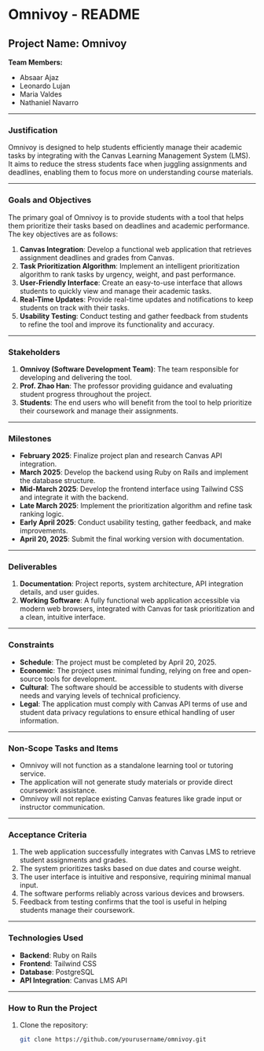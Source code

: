 # Omnivoy - README

## **Project Name: Omnivoy**


**Team Members:**
- Absaar Ajaz
- Leonardo Lujan
- Maria Valdes
- Nathaniel Navarro



---

### **Justification**

Omnivoy is designed to help students efficiently manage their academic tasks by integrating with the Canvas Learning Management System (LMS). It aims to reduce the stress students face when juggling assignments and deadlines, enabling them to focus more on understanding course materials.

---

### **Goals and Objectives**

The primary goal of Omnivoy is to provide students with a tool that helps them prioritize their tasks based on deadlines and academic performance. The key objectives are as follows:

1. **Canvas Integration**: Develop a functional web application that retrieves assignment deadlines and grades from Canvas.
2. **Task Prioritization Algorithm**: Implement an intelligent prioritization algorithm to rank tasks by urgency, weight, and past performance.
3. **User-Friendly Interface**: Create an easy-to-use interface that allows students to quickly view and manage their academic tasks.
4. **Real-Time Updates**: Provide real-time updates and notifications to keep students on track with their tasks.
5. **Usability Testing**: Conduct testing and gather feedback from students to refine the tool and improve its functionality and accuracy.

---

### **Stakeholders**

1. **Omnivoy (Software Development Team)**: The team responsible for developing and delivering the tool.
2. **Prof. Zhao Han**: The professor providing guidance and evaluating student progress throughout the project.
3. **Students**: The end users who will benefit from the tool to help prioritize their coursework and manage their assignments.

---

### **Milestones**

- **February 2025**: Finalize project plan and research Canvas API integration.
- **March 2025**: Develop the backend using Ruby on Rails and implement the database structure.
- **Mid-March 2025**: Develop the frontend interface using Tailwind CSS and integrate it with the backend.
- **Late March 2025**: Implement the prioritization algorithm and refine task ranking logic.
- **Early April 2025**: Conduct usability testing, gather feedback, and make improvements.
- **April 20, 2025**: Submit the final working version with documentation.

---

### **Deliverables**

1. **Documentation**: Project reports, system architecture, API integration details, and user guides.
2. **Working Software**: A fully functional web application accessible via modern web browsers, integrated with Canvas for task prioritization and a clean, intuitive interface.

---

### **Constraints**

- **Schedule**: The project must be completed by April 20, 2025.
- **Economic**: The project uses minimal funding, relying on free and open-source tools for development.
- **Cultural**: The software should be accessible to students with diverse needs and varying levels of technical proficiency.
- **Legal**: The application must comply with Canvas API terms of use and student data privacy regulations to ensure ethical handling of user information.

---

### **Non-Scope Tasks and Items**

- Omnivoy will not function as a standalone learning tool or tutoring service.
- The application will not generate study materials or provide direct coursework assistance.
- Omnivoy will not replace existing Canvas features like grade input or instructor communication.

---

### **Acceptance Criteria**

1. The web application successfully integrates with Canvas LMS to retrieve student assignments and grades.
2. The system prioritizes tasks based on due dates and course weight.
3. The user interface is intuitive and responsive, requiring minimal manual input.
4. The software performs reliably across various devices and browsers.
5. Feedback from testing confirms that the tool is useful in helping students manage their coursework.

---

### **Technologies Used**

- **Backend**: Ruby on Rails
- **Frontend**: Tailwind CSS
- **Database**: PostgreSQL
- **API Integration**: Canvas LMS API

---

### **How to Run the Project**

1. Clone the repository:
   ```bash
   git clone https://github.com/yourusername/omnivoy.git
